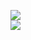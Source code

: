 [![](https://img.shields.io/badge/Made%20With-Github%20Spray-lightgrey.svg?style=for-the-badge&logo=github)](https://github.com/Annihil/github-spray#4846)  
[![](https://i.imgur.com/2DrTn0Z.gif)](https://github.com/Annihil/github-spray)